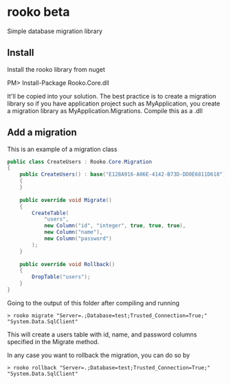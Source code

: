 # rooko beta
Simple database migration library

## Install
Install the rooko library from nuget

PM> Install-Package Rooko.Core.dll

It'll be copied into your solution. The best practice is to create a migration library so if you have application project such as MyApplication, you create a migration library as MyApplication.Migrations. Compile this as a .dll

## Add a migration
This is an example of a migration class

```cs
public class CreateUsers : Rooko.Core.Migration
{
	public CreateUsers() : base("E128A916-A06E-4142-B73D-DD0E6811D618")
	{
	}
	
	public override void Migrate()
	{
		CreateTable(
			"users",
			new Column("id", "integer", true, true, true),
			new Column("name"),
			new Column("password")
		);
	}
	
	public override void Rollback()
	{
		DropTable("users");
	}
}
```

Going to the output of this folder after compiling and running

```
> rooko migrate "Server=.;Database=test;Trusted_Connection=True;" "System.Data.SqlClient"
```

This will create a users table with id, name, and password columns specified in the Migrate method.

In any case you want to rollback the migration, you can do so by

```
> rooko rollback "Server=.;Database=test;Trusted_Connection=True;" "System.Data.SqlClient"
```
